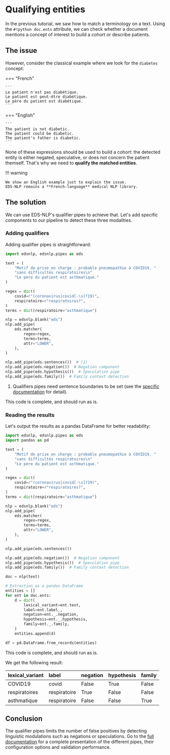 # Qualifying entities

In the previous tutorial, we saw how to match a terminology on a text. Using the `#!python doc.ents` attribute, we can check whether a document mentions a concept of interest to build a cohort or
describe patients.

## The issue

However, consider the classical example where we look for the `diabetes` concept:

=== "French"

    ```
    Le patient n'est pas diabétique.
    Le patient est peut-être diabétique.
    Le père du patient est diabétique.
    ```

=== "English"

    ```
    The patient is not diabetic.
    The patient could be diabetic.
    The patient's father is diabetic.
    ```

None of these expressions should be used to build a cohort: the detected entity is either negated, speculative, or does not concern the patient themself. That's why we need to **qualify the matched
entities**.

!!! warning

    We show an English example just to explain the issue.
    EDS-NLP remains a **French-language** medical NLP library.

## The solution

We can use EDS-NLP's qualifier pipes to achieve that. Let's add specific components to our pipeline to detect these three modalities.

### Adding qualifiers

Adding qualifier pipes is straightforward:

```python hl_lines="25-29"
import edsnlp, edsnlp.pipes as eds

text = (
    "Motif de prise en charge : probable pneumopathie à COVID19, "
    "sans difficultés respiratoires\n"
    "Le père du patient est asthmatique."
)

regex = dict(
    covid=r"(coronavirus|covid[-\s]?19)",
    respiratoire=r"respiratoires?",
)
terms = dict(respiratoire="asthmatique")

nlp = edsnlp.blank("eds")
nlp.add_pipe(
    eds.matcher(
        regex=regex,
        terms=terms,
        attr="LOWER",
    ),
)

nlp.add_pipe(eds.sentences())  # (1)
nlp.add_pipe(eds.negation())  # Negation component
nlp.add_pipe(eds.hypothesis())  # Speculation pipe
nlp.add_pipe(eds.family())  # Family context detection
```

1. Qualifiers pipes need sentence boundaries to be set (see the [specific documentation](../pipes/qualifiers/index.md) for detail).

This code is complete, and should run as is.

### Reading the results

Let's output the results as a pandas DataFrame for better readability:

```python hl_lines="2 34-48"
import edsnlp, edsnlp.pipes as eds
import pandas as pd

text = (
    "Motif de prise en charge : probable pneumopathie à COVID19, "
    "sans difficultés respiratoires\n"
    "Le père du patient est asthmatique."
)

regex = dict(
    covid=r"(coronavirus|covid[-\s]?19)",
    respiratoire=r"respiratoires?",
)
terms = dict(respiratoire="asthmatique")

nlp = edsnlp.blank("eds")
nlp.add_pipe(
    eds.matcher(
        regex=regex,
        terms=terms,
        attr="LOWER",
    ),
)

nlp.add_pipe(eds.sentences())

nlp.add_pipe(eds.negation())  # Negation component
nlp.add_pipe(eds.hypothesis())  # Speculation pipe
nlp.add_pipe(eds.family())  # Family context detection

doc = nlp(text)

# Extraction as a pandas DataFrame
entities = []
for ent in doc.ents:
    d = dict(
        lexical_variant=ent.text,
        label=ent.label_,
        negation=ent._.negation,
        hypothesis=ent._.hypothesis,
        family=ent._.family,
    )
    entities.append(d)

df = pd.DataFrame.from_records(entities)
```

This code is complete, and should run as is.

We get the following result:

| lexical_variant | label        | negation | hypothesis | family |
|:----------------|:-------------|----------|------------|--------|
| COVID19         | covid        | False    | True       | False  |
| respiratoires   | respiratoire | True     | False      | False  |
| asthmatique     | respiratoire | False    | False      | True   |

## Conclusion

The qualifier pipes limits the number of false positives by detecting linguistic modulations such as negations or speculations.
Go to the [full documentation](/pipes/qualifiers) for a complete presentation of the different pipes,
their configuration options and validation performance.
